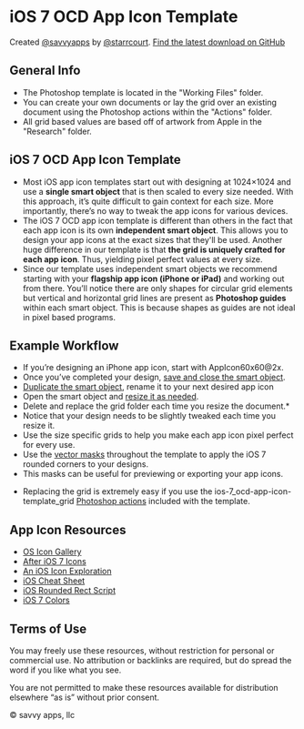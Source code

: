 # iOS 7 OCD App Icon Template

Created [@savvyapps](https://twitter.com/savvyapps) by [@starrcourt](https://twitter.com/starrcourt). [Find the latest download on GitHub](https://github.com/savvyapps/iOS-7-OCD-App-Icon-Template)

## General Info

- The Photoshop template is located in the "Working Files" folder.
- You can create your own documents or lay the grid over an existing document using the Photoshop actions within the "Actions" folder.
- All grid based values are based off of artwork from Apple in the "Research" folder.

## iOS 7 OCD App Icon Template

- Most iOS app icon templates start out with designing at 1024×1024 and use a **single smart object** that is then scaled to every size needed. With this approach, it’s quite difficult to gain context for each size. More importantly, there’s no way to tweak the app icons for various devices.
- The iOS 7 OCD app icon template is different than others in the fact that each app icon is its own **independent smart object**. This allows you to design your app icons at the exact sizes that they'll be used. Another huge difference in our template is that **the grid is uniquely crafted for each app icon**. Thus, yielding pixel perfect values at every size.
- Since our template uses independent smart objects we recommend starting with your **flagship app icon (iPhone or iPad)** and working out from there. You’ll notice there are only shapes for circular grid elements but vertical and horizontal grid lines are present as **Photoshop guides** within each smart object. This is because shapes as guides are not ideal in pixel based programs.

## Example Workflow

- If you’re designing an iPhone app icon, start with AppIcon60x60@2x.
- Once you’ve completed your design, [save and close the smart object](http://help.adobe.com/en_US/photoshop/cs/using/WS41A5B796-6846-4e95-8459-95243441E126.html#WS44303F25-1238-4096-A39D-368AAFBBFC3Da).
- [Duplicate the smart object](http://help.adobe.com/en_US/photoshop/cs/using/WS41A5B796-6846-4e95-8459-95243441E126.html#WSB0431CBD-5A81-456a-8D49-6BE68D0BB521a), rename it to your next desired app icon
- Open the smart object and [resize it as needed](http://help.adobe.com/en_US/photoshop/cs/using/WSfd1234e1c4b69f30ea53e41001031ab64-7945a.html#WSfd1234e1c4b69f30ea53e41001031ab64-7939a).
- Delete and replace the grid folder each time you resize the document.*
- Notice that your design needs to be slightly tweaked each time you resize it.
- Use the size specific grids to help you make each app icon pixel perfect for every use.
- Use the [vector masks](http://helpx.adobe.com/photoshop/using/masking-layers-vector-masks.html) throughout the template to apply the iOS 7 rounded corners to your designs.
- This masks can be useful for previewing or exporting your app icons.

* Replacing the grid is extremely easy if you use the ios-7_ocd-app-icon-template_grid [Photoshop actions](http://help.adobe.com/en_US/photoshop/cs/using/WSfd1234e1c4b69f30ea53e41001031ab64-7451a.html) included with the template.

## App Icon Resources

- [OS Icon Gallery](http://iosicongallery.com/)
- [After iOS 7 Icons](http://afterios7icon.tumblr.com/)
- [An iOS Icon Exploration](http://davekilljoy.com/my-random-thoughts/2013/4/4/an-iso-icon-exploration/)
- [iOS Cheat Sheet](http://ivomynttinen.com/blog/the-ios-7-design-cheat-sheet/)
- [iOS Rounded Rect Script](http://blog.mikeswanson.com/iosroundedrect/)
- [iOS 7 Colors](http://ios7colors.com/)

## Terms of Use

You may freely use these resources, without restriction for personal or commercial use. No attribution or backlinks are required, but do spread the word if you like what you see.

You are not permitted to make these resources available for distribution elsewhere “as is” without prior consent.

© savvy apps, llc